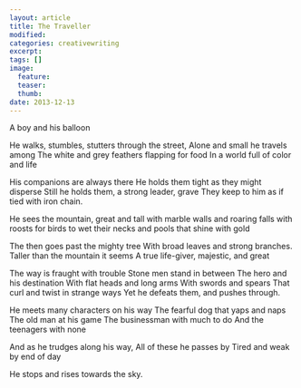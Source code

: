 ```yaml
---
layout: article
title: The Traveller
modified:
categories: creativewriting
excerpt:
tags: []
image:
  feature:
  teaser:
  thumb:
date: 2013-12-13
---
```


A boy and his balloon

He walks, stumbles, stutters through the street,
Alone and small he travels among
The white and grey feathers flapping for food
In a world full of color and life

His companions are always there
He holds them tight as they might disperse
Still he holds them, a strong leader, grave
They keep to him as if tied with iron chain.

He sees the mountain, great and tall
with marble walls and roaring falls
with roosts for birds to wet their necks
and pools that shine with gold

The then goes past the mighty tree
With broad leaves and strong branches.
Taller than the mountain it seems
A true life-giver, majestic, and great

The way is fraught with trouble
Stone men stand in between
The hero and his destination
With flat heads and long arms
With swords and spears
That curl and twist in strange ways
Yet he defeats them, and pushes through.

He meets many characters on his way
The fearful dog that yaps and naps
The old man at his game
The businessman with much to do
And the teenagers with none

And as he trudges along his way,
All of these he passes by
Tired and weak by end of day

He stops and rises towards the sky.